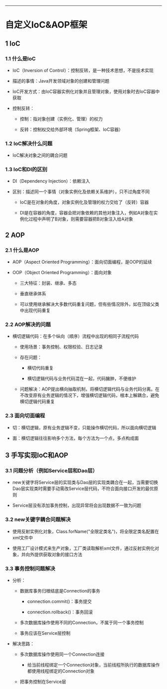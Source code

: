 ------



# 自定义IoC&AOP框架

## 1 IoC

### 1.1 什么是IoC

- IoC（Inversion of Control）：控制反转，是一种技术思想，不是技术实现

- 描述的事情：Java开发领域对象的创建和管理问题

- IoC开发方式：由IoC容器实例化对象并且管理对象，使用对象时去IoC容器中获取

- 控制反转：

    - 控制：指对象创建（实例化、管理）的权力
    
    - 反转：控制权交给外部环境（Spring框架、IoC容器）

### 1.2 IoC解决什么问题

- IoC解决对象之间的耦合问题

### 1.3 IoC和DI的区别

- DI（Dependency Injection）：依赖注入

- 区别：描述同一个事情（对象实例化及依赖关系维护），只不过角度不同

    - IoC是在对象的角度，对象实例化及管理的权力交给了（反转）容器
    
    - DI是在容器的角度，容器会把对象依赖的其他对象注入，例如A对象在实例化过程中声明了B对象，则需要容器把B对象注入给A对象

## 2 AOP

### 2.1 什么是AOP

- AOP（Aspect Oriented Programming）：面向切面编程，是OOP的延续

- OOP（Object Oriented Programming）：面向对象

    - 三大特征：封装、继承、多态
    
    - 垂直继承体系
    
    - 可以使用继承解决大多数代码重复问题，但有些情况除外，如在顶级父类中出现代码重复

### 2.2 AOP解决的问题

- 横切逻辑代码：在多个纵向（顺序）流程中出现的相同子流程代码

    - 使用场景：事务控制、权限校验、日志记录
    
    - 存在问题：
    
        - 横切代码重复
        
        - 横切逻辑代码与业务代码混在一起，代码臃肿，不便维护
        
    - 问题解决：AOP提出横向抽取机制，将横切逻辑代码与业务代码分离。在不改变原有业务逻辑的情况下，增强横切逻辑代码，根本上解耦合，避免横切逻辑代码重复

### 2.3 面向切面编程

- 切：横切逻辑，原有业务逻辑不变，只能操作横切代码，所以面向横切逻辑

- 面：横切逻辑往往影响多个方法，每个方法为一个点，多点构成面

## 3 手写实现IoC和AOP

### 3.1 问题分析（例如Service层和Dao层）

- new关键字将Service层的实现类与Dao层的实现类耦合在一起，当需要切换Dao层实现类时需要手动需改Service层代码，不符合面向接口开发的最优原则

- Service层没有添加事务控制，出现异常将会出现数据不一致为问题

### 3.2 new关键字耦合问题解决

- 使用反射实例化对象，Class.forName("全限定类名")，将全限定类名配置在xml文件中

- 使用工厂设计模式来生产对象，工厂类读取解析xml文件，通过反射实例化对象，并向外提供获取对象的接口方法

### 3.3 事务控制问题解决

- 分析：

    - 数据库事务归根结底是Connection的事务
    
        - connection.commit()：事务提交
        
        - connection.rollback()：事务回滚
        
    - 多次数据库操作使用不同的Connection，不属于同一个事务控制
    
    - 事务应该在Service层控制
    
- 解决思路：

    - 多次数据库操作使用同一个Connection连接
    
        - 给当前线程绑定一个Connection对象，当前线程所执行的数据库操作都使用线程绑定的Connection对象
        
    - 把事务控制在Service层